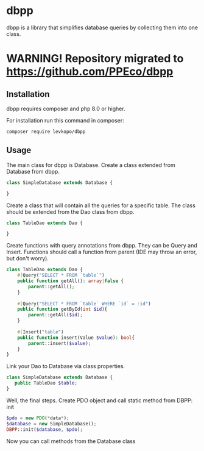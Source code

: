 # dbpp
dbpp is a library that simplifies database queries by collecting them into one class.

# **WARNING! Repository migrated to https://github.com/PPEco/dbpp**

## Installation
dbpp requires composer and php 8.0 or higher.

For installation run this command in composer:
```
composer require levkopo/dbpp
```

## Usage
The main class for dbpp is Database.
Create a class extended from Database from dbpp.

```php
class SimpleDatabase extends Database {

}
```

Create a class that will contain all the queries for a specific table.
The class should be extended from the Dao class from dbpp.

```php
class TableDao extends Dao {

}
```

Create functions with query annotations from dbpp.
They can be Query and Insert.
Functions should call a function from parent (IDE may throw an error, but don't worry).

```php
class TableDao extends Dao {
    #[Query("SELECT * FROM `table`")
    public function getAll(): array|false {
        parent::getAll();
    }
    
    #[Query("SELECT * FROM `table` WHERE `id` = :id")
    public function getById(int $id){
        parent::getAll($id);
    }
    
    #[Insert("table")
    public function insert(Value $value): bool{
        parent::insert($value);
    }
}
```

Link your Dao to Database via class properties.
```php
class SimpleDatabase extends Database {
   public TableDao $table;
}
```

Well, the final steps. 
Create PDO object and call static method from DBPP: init
```php
$pdo = new PDO(*data*);
$database = new SimpleDatabase();
DBPP::init($database, $pdo);
```

Now you can call methods from the Database class
